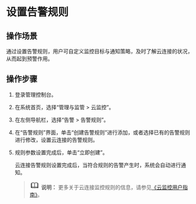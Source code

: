 # 设置告警规则<a name="cc_03_0803"></a>

## 操作场景<a name="section166011172455"></a>

通过设置告警规则，用户可自定义监控目标与通知策略，及时了解云连接的状况，从而起到预警作用。

## 操作步骤<a name="section14752346104518"></a>

1.  登录管理控制台。
2.  在系统首页，选择“管理与监管 \> 云监控”。
3.  在左侧导航栏，选择“告警 \> 告警规则”。
4.  在“告警规则”界面，单击“创建告警规则”进行添加，或者选择已有的告警规则进行修改，设置云连接的告警规则。
5.  规则参数设置完成后，单击“立即创建”。

    云连接告警规则设置完成后，当符合规则的告警产生时，系统会自动进行通知。

    >![](public_sys-resources/icon-note.gif) **说明：** 
    >更多关于云连接监控规则的信息，请参见[《云监控用户指南》](https://support.huaweicloud.com/ces/index.html)。


